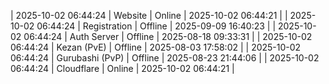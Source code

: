 | 2025-10-02 06:44:24 | Website | Online | 2025-10-02 06:44:21 |
| 2025-10-02 06:44:24 | Registration | Offline | 2025-09-09 16:40:23 |
| 2025-10-02 06:44:24 | Auth Server | Offline | 2025-08-18 09:33:31 |
| 2025-10-02 06:44:24 | Kezan (PvE) | Offline | 2025-08-03 17:58:02 |
| 2025-10-02 06:44:24 | Gurubashi (PvP) | Offline | 2025-08-23 21:44:06 |
| 2025-10-02 06:44:24 | Cloudflare | Online | 2025-10-02 06:44:21 |
